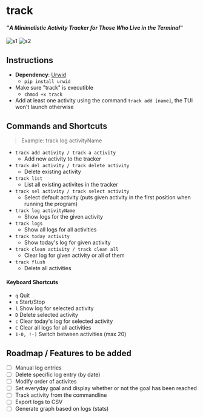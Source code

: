 # track
#### "_A Minimalistic Activity Tracker for Those Who Live in the Terminal_"

![s1](https://github.com/VoltaireNoir/track/blob/main/screenshots/ss1.png)
![s2](https://github.com/VoltaireNoir/track/blob/main/screenshots/ss2.png)

## Instructions
- **Dependency**: [Urwid](https://pypi.org/project/urwid/)
  - `pip install urwid`
- Make sure "track" is executible
  - `chmod +x track`
- Add at least one activity using the command `track add [name]`, the TUI won't launch otherwise

## Commands and Shortcuts
> Example: track log activityName
- `track add activity / track a activity`
  - Add new activity to the tracker
- `track del activity / track delete activity`
  - Delete existing activity
- `track list`
  - List all existing activites in the tracker
- `track sel activity / track select activity`
  - Select default activity (puts given activity in the first position when running the program)
- `track log activityName`
  - Show logs for the given activity
- `track logs`
  - Show all logs for all activities
- `track today activity`
  - Show today's log for given activity
- `track clean activity / track clean all`
  - Clear log for given activity or all of them
- `track flush`
  - Delete all activities
#### Keyboard Shortcuts
- `q` Quit
- `s` Start/Stop
- `l` Show log for selected activity
- `D` Delete selected activity
- `c` Clear today's log for selected activity
- `C` Clear all logs for all activities
- `1-0, !-)` Switch between activities (max 20)

## Roadmap / Features to be added
- [ ] Manual log entries
- [ ] Delete specific log entry (by date)
- [ ] Modify order of activites
- [ ] Set everyday goal and display whether or not the goal has been reached
- [ ] Track activity from the commandline
- [ ] Export logs to CSV
- [ ] Generate graph based on logs (stats)
